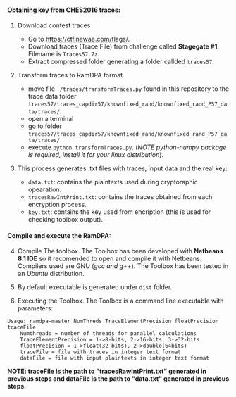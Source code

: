 #### Obtaining key from CHES2016 traces:
1. Download contest traces
	- Go to https://ctf.newae.com/flags/.
	- Download traces (Trace File) from challenge called **Stagegate #1**. Filename is `Traces57.7z`.
	- Extract compressed folder generating a folder callded `traces57`.

2. Transform traces to RamDPA format.
	- move file `./traces/transformTraces.py` found in this repository to the trace data folder `traces57/traces_capdir57/knownfixed_rand/knownfixed_rand_P57_data/traces/`.
	- open a terminal
	- go to folder `traces57/traces_capdir57/knownfixed_rand/knownfixed_rand_P57_data/traces/`
	- execute `python transformTraces.py`. (*NOTE python-numpy package is required, install it for your linux distribution*).

3. This process generates .txt files with traces, input data and the real key:
	- `data.txt`: contains the plaintexts used during cryptoraphic opearation.
	- `tracesRawIntPrint.txt`: contains the traces obtained from each encryption process.
	- `key.txt`: contains the key used from encription (this is used for checking toolbox output).

#### Compile and execute the RamDPA:

4. Compile The toolbox. The Toolbox has been developed with **Netbeans 8.1 IDE** so it recomended to open and compile it with Netbeans. Compilers used are GNU (*gcc and g++*). The Toolbox has been tested in an *Ubuntu* distribution.

5. By default executable is generated under `dist` folder.

6. Executing the Toolbox. The Toolbox is a command line executable with parameters:

```	
Usage: ramdpa-master NumThreds TraceElementPrecision floatPrecision traceFile
	Numthreads = number of threads for parallel calculations
	TraceElementPrecision = 1->8-bits, 2->16-bits, 3->32-bits
	floatPrecision = 1->float(32-bits), 2->double(64bits)
	traceFile = file with traces in integer text format
	dataFile = file with input plaintexts in integer text format
```

**NOTE: traceFile is the path to "tracesRawIntPrint.txt" generated in previous steps and dataFile is the path to "data.txt" generated in previous steps.**

